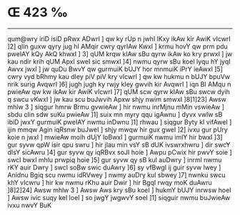 # Œ 423 ‰
---
qum@wry iriD isiD pRwx ADwrI ] qw ky rUp n jwhI lKxy ikAw kir AwiK
vIcwrI ]2] qIin guxw qyry jug hI AMqir cwry qyrIAw KwxI ] krmu hovY qw
prm pdu pweIAY kQy AkQ khwxI ] 3] qUM krqw kIAw sBu qyrw ikAw ko
kry prwxI ] jw kau ndir krih qUM ApxI sweI sic smwxI ]4] nwmu qyrw
sBu koeI lyqu hY jyqI Awvx jwxI ] jw quDu BwvY qw gurmuiK bUJY hor mnmuiK
iPrY ieAwxI ]5] cwry vyd bRhmy kau dIey piV piV kry vIcwrI ] qw kw
hukmu n bUJY bpuVw nrik surig AvqwrI ]6] jugh jugh ky rwjy kIey
gwvih kir AvqwrI ] iqn BI AMqu n pwieAw qw kw ikAw kir AwiK
vIcwrI ]7] qUM scw qyrw kIAw sBu swcw dyih q swcu vKwxI ] jw kau scu
buJwvih Apxw shjy nwim smwxI ]8]1]23] Awsw mhlw 3 ] siqgur
hmrw Brmu gvwieAw ] hir nwmu inrMjnu mMin vswieAw ] sbdu cIin sdw
suKu pwieAw ]1] suix mn myry qqu igAwnu ] dyvx vwlw sB ibiD jwxY
gurmuiK pweIAY nwmu inDwnu ]1] rhwau ] siqgur Byty kI vifAweI ] ijin
mmqw Agin iqRsnw buJweI ] shjy mwqw hir gux gweI ]2] ivxu gur pUry
koie n jwxI ] mwieAw moih dUjY loBwxI ] gurmuiK nwmu imlY hir bwxI ]3]
gur syvw qpW isir qpu swru ] hir jIau min vsY sB dUK ivswrxhwru ]
dir swcY dIsY sicAwru ]4] gur syvw qy iqRBvx soJI hoie ] Awpu pCwix
hir pwvY soie ] swcI bwxI mhlu prwpiq hoie ]5] gur syvw qy sB kul
auDwry ] inrml nwmu rKY auir Dwry ] swcI soBw swic duAwry ]6] sy
vfBwgI ij guir syvw lwey ] Anidnu Bgiq scu nwmu idRVwey ] nwmy auDry
kul sbwey ]7] nwnku swcu khY vIcwru ] hir kw nwmu rKhu auir Dwir ]
hir BgqI rwqy moK duAwru ]8]2]24] Awsw mhlw 3 ] Awsw Aws kry
sBu koeI ] hukmY bUJY inrwsw hoeI ] Awsw ivic suqy keI loeI ] so jwgY
jwgwvY soeI ]1] siqguir nwmu buJwieAw ivxu nwvY BuK
####
